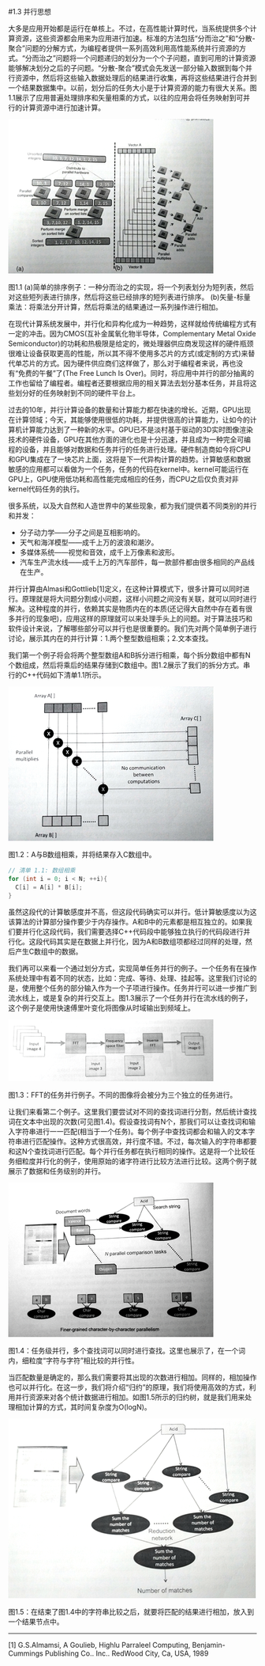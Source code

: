 #1.3 并行思想

大多是应用开始都是运行在单核上。不过，在高性能计算时代，当系统提供多个计算资源，这些资源都会用来为应用进行加速。标准的方法包括“分而治之”和“分散-聚合”问题的分解方式，为编程者提供一系列高效利用高性能系统并行资源的方式。“分而治之”问题将一个问题递归的划分为一个个子问题，直到可用的计算资源能够解决划分之后的子问题。“分散-聚合”模式会先发送一部分输入数据到每个并行资源中，然后将这些输入数据处理后的结果进行收集，再将这些结果进行合并到一个结果数据集中。以前，划分后的任务大小是于计算资源的能力有很大关系。图1.1展示了应用普遍处理排序和矢量相乘的方式，以往的应用会将任务映射到可并行的计算资源中进行加速计算。

![图1.1](../../images/chapter1/1-1.png)

图1.1 (a)简单的排序例子：一种分而治之的实现，将一个列表划分为短列表，然后对这些短列表进行排序，然后将这些已经排序的短列表进行排序。 (b)矢量-标量乘法：将乘法分开计算，然后将乘法的结果通过一系列操作进行相加。

在现代计算系统发展中，并行化和异构化成为一种趋势，这样就给传统编程方式有一定的冲击。因为CMOS(互补金属氧化物半导体，Complementary Metal Oxide Semiconductor)的功耗和热极限是给定的，微处理器供应商发现这样的硬件瓶颈很难让设备获取更高的性能，所以其不得不使用多芯片的方式(或定制的方式)来替代单芯片的方式。因为硬件供应商们这样做了，那么对于编程者来说，再也没有“免费的午餐”了(The Free Lunch Is Over)。同时，将应用中并行的部分抽离的工作也留给了编程者。编程者还要根据应用的相关算法去划分基本任务，并且将这些划分好的任务映射到不同的硬件平台上。

过去的10年，并行计算设备的数量和计算能力都在快速的增长。近期，GPU出现在计算领域；今天，其能够使用很低的功耗，并提供很高的计算能力，让如今的计算机计算能力达到了一种新的水平。GPU已不是淡村基于驱动的3D实时图像渲染技术的硬件设备，GPU在其他方面的进化也是十分迅速，并且成为一种完全可编程的设备，并且能够对数据和任务并行的任务进行处理。硬件制造商如今将CPU和GPU集成在了一块芯片上面，这将是下一代异构计算的趋势。计算敏感和数据敏感的应用都可以看做为一个任务，任务的代码在kernel中。kernel可能运行在GPU上，GPU使用低功耗和高性能完成相应的任务，而CPU之后仅负责对非kernel代码任务的执行。

很多系统，以及大自然和人造世界中的某些现象，都为我们提供着不同类别的并行和并发：

- 分子动力学——分子之间是互相影响的。
- 天气和海洋模型——成千上万的波浪和潮汐。
- 多媒体系统——视觉和音效，成千上万像素和波形。
- 汽车生产流水线——成千上万的汽车部件，每一款部件都由很多相同的产品线在生产。

并行计算由Almasi和Gottlieb[1]定义，在这种计算模式下，很多计算可以同时进行。原理就是将大问题分割成小问题，这样小问题之间没有关联，就可以同时进行解决。这种程度的并行，依赖其实是物质内在的本质(还记得大自然中存在着有很多并行的现象吧)，应用这样的原理就可以来处理手头上的问题。对于算法技巧和软件设计来说，了解哪些部分可以并行也是很重要的。我们先对两个简单例子进行讨论，展示其内在的并行计算：1.两个整型数组相乘；2.文本查找。

我们第一个例子将会将两个整型数组A和B拆分进行相乘，每个拆分数组中都有N个数组成，然后将乘后的结果存储到C数组中。图1.2展示了我们的拆分方式。串行的C++代码如下清单1.1所示。

![图1.2](../../images/chapter1/1-2.png)

图1.2：A与B数组相乘，并将结果存入C数组中。

```c++
// 清单 1.1: 数组相乘
for (int i = 0; i < N; ++i){
  C[i] = A[i] * B[i];
}
```

虽然这段代的计算敏感度并不高，但这段代码确实可以并行。低计算敏感度以为这该算法的计算部分操作要少于内存操作。A和B中的元素都是相互独立的。如果我们要并行化这段代码，我们需要选择C++代码段中能够独立执行的代码段进行并行化。这段代码其实是在数据上并行化，因为A和B数组项都经过同样的处理，然后产生C数组中的数据。

我们再可以来看一个通过划分方式，实现简单任务并行的例子。一个任务有在操作系统处理中有着不同的状态，比如：完成、等待、处理、挂起等。这里我们讨论的是，使用整个任务的部分输入作为一个子项进行操作。任务并行可以进一步推广到流水线上，或是复杂的并行交互上。图1.3展示了一个任务并行在流水线的例子，这个例子是使用快速傅里叶变化将图像从时域输出到频域上。

![图1.3](../../images/chapter1/1-3.png)

图1.3：FFT的任务并行例子。不同的图像将会被分为三个独立的任务进行。

让我们来看第二个例子。这里我们要尝试对不同的查找词进行分割，然后统计查找词在文本中出现的次数(可见图1.4)。假设查找词有N个，那我们可以让查找词和输入字符串进行一一匹配(相当于一个任务)。每个例子中查找词都会和输入的文本字符串进行匹配操作。这种方式很高效，并行度不错。不过，每次输入的字符串都要和这N个查找词进行匹配。每个并行任务都在执行相同的操作。这是将一个比较任务细粒度并行化的例子，使用原始的诸字符进行比较方法进行比较。这两个例子就展示了数据和任务级别的并行。

![图1.4](../../images/chapter1/1-4.png)

图1.4：任务级并行，多个查找词可以同时进行查找。这里也展示了，在一个词内，细粒度“字符与字符”相比较的并行性。

当匹配数量是确定的，那么我们需要将其出现的次数进行相加。同样的，相加操作也可以并行化。在这一步，我们将介绍“归约”的原理，我们将使用高效的方式，利用并行资源来对各个统计数据进行相加。如图1.5所示的归约树，就是我们用来处理相加计算的方式，其时间复杂度为O(logN)。

![图1.5](../../images/chapter1/1-5.png)

图1.5：在结束了图1.4中的字符串比较之后，就要将匹配的结果进行相加，放入到一个结果节点中。

------

[1] G.S.Almamsi, A Goulieb, Highlu Parraleel Computing, Benjamin-Cummings Publishing Co.. Inc.. RedWood City, Ca, USA, 1989